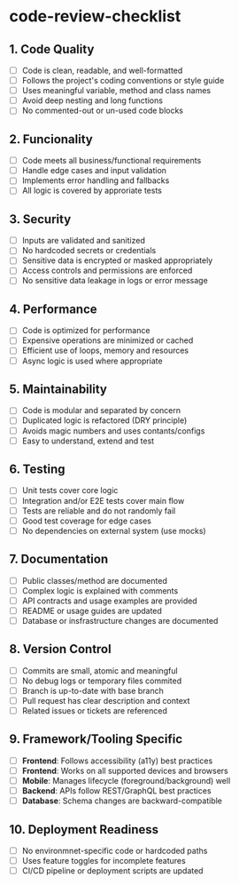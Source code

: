 # code-review-checklist

## 1. Code Quality
- [ ] Code is clean, readable, and well-formatted
- [ ] Follows the project's coding conventions or style guide
- [ ] Uses meaningful variable, method and class names
- [ ] Avoid deep nesting and long functions
- [ ] No commented-out or un-used code blocks

## 2. Funcionality
- [ ] Code meets all business/functional requirements
- [ ] Handle edge cases and input validation
- [ ] Implements error handling and fallbacks
- [ ] All logic is covered by approriate tests

## 3. Security
- [ ] Inputs are validated and sanitized
- [ ] No hardcoded secrets or credentials
- [ ] Sensitive data is encrypted or masked appropriately
- [ ] Access controls and permissions are enforced
- [ ] No sensitive data leakage in logs or error message

## 4. Performance
- [ ] Code is optimized for performance
- [ ] Expensive operations are minimized or cached
- [ ] Efficient use of loops, memory and resources
- [ ] Async logic is used where appropriate

## 5. Maintainability
- [ ] Code is modular and separated by concern
- [ ] Duplicated logic is refactored (DRY principle)
- [ ] Avoids magic numbers and uses contants/configs
- [ ] Easy to understand, extend and test

## 6. Testing
- [ ] Unit tests cover core logic
- [ ] Integration and/or E2E tests cover main flow
- [ ] Tests are reliable and do not randomly fail
- [ ] Good test coverage for edge cases
- [ ] No dependencies on external system (use mocks)

## 7. Documentation
- [ ] Public classes/method are documented
- [ ] Complex logic is explained with comments
- [ ] API contracts and usage examples are provided
- [ ] README or usage guides are updated
- [ ] Database or insfrastructure changes are documented

## 8. Version Control
- [ ] Commits are small, atomic and meaningful
- [ ] No debug logs or temporary files commited
- [ ] Branch is up-to-date with base branch
- [ ] Pull request has clear description and context
- [ ] Related issues or tickets are referenced

## 9. Framework/Tooling Specific
- [ ] **Frontend**: Follows accessibility (a11y) best practices
- [ ] **Frontend**: Works on all supported devices and browsers
- [ ] **Mobile**: Manages lifecycle (foreground/background) well
- [ ] **Backend**: APIs follow REST/GraphQL best practices
- [ ] **Database**: Schema changes are backward-compatible

## 10. Deployment Readiness
- [ ] No environmnet-specific code or hardcoded paths
- [ ] Uses feature toggles for incomplete features
- [ ] CI/CD pipeline or deployment scripts are updated
